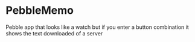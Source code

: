 PebbleMemo
==========

Pebble app that looks like a watch but if you enter a button combination it shows the text downloaded of a server

